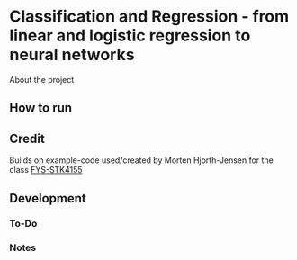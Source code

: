 # Classification and Regression - from linear and logistic regression to neural networks
About the project
## How to run

## Credit
Builds on example-code used/created by Morten Hjorth-Jensen for the class [FYS-STK4155](https://github.com/CompPhysics/MachineLearning/)

## Development
### To-Do
### Notes
